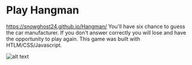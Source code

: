 # Play Hangman
https://snowghost24.github.io/Hangman/
You'll have six chance to guess the car manufacturer. If you don't answer correctly you will lose and have the opportunity to play again. 
This game was built with HTLM/CSS/Javascript.

![alt text](https://raw.githubusercontent.com/snowghost24/hangman/master/assets/images/hangman.gif)

